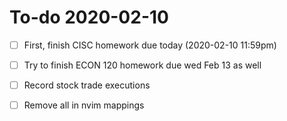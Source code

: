 # To-do 2020-02-10

  - [ ] First, finish CISC homework due today (2020-02-10 11:59pm)
  - [ ] Try to finish ECON 120 homework due wed Feb 13 as well
  - [ ] Record stock trade executions

  - [ ] Remove all <silent> in nvim mappings
